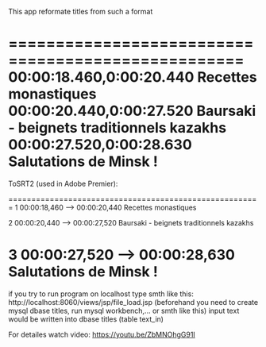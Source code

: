 This app reformate titles from such a format

===================================================
00:00:18.460,0:00:20.440		Recettes monastiques
00:00:20.440,0:00:27.520		Baursaki - beignets traditionnels kazakhs
00:00:27.520,0:00:28.630		Salutations de Minsk !
=====================================================

ToSRT2 (used in Adobe Premier):

=======================================================
1 
00:00:18,460 --> 00:00:20,440 Recettes monastiques

2 
00:00:20,440 --> 00:00:27,520 Baursaki - beignets traditionnels kazakhs

3 
00:00:27,520 --> 00:00:28,630 Salutations de Minsk !
==========================================================

if you try to run program on localhost type smth like this: http://localhost:8060/views/jsp/file_load.jsp
(beforehand you need to create mysql dbase titles, run mysql workbench,... or smth like this)
input text would be written into dbase titles (table text_in)

For detailes watch video:
https://youtu.be/ZbMNOhgG91I
